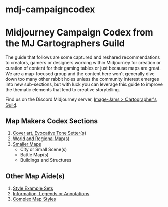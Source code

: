 # mdj-campaigncodex
# Midjourney Campaign Codex from the MJ Cartographers Guild
The guide that follows are some captured and reshared recommendations to creators, gamers or designers working within Midjourney for creation or curation of content for their gaming tables or just because maps are great. We are a map-focused group and the content here won't generally dive down too many other rabbit holes unless the community interest emerges into new sub-sections, but with luck you can leverage this guide to improve the thematic elements that lend to creative storytelling.

Find us on the Discord Midjourney server, [Image-Jams > Cartographer's Guild](https://discord.com/channels/662267976984297473/1041406703784181881).

## Map Makers Codex Sections
1. [Cover art, Evocative Tone Setter(s)](/CoverArtandEvocativeToneSetters.md)
2. [World and Regional Map(s)](/WorldMaps.md)
3. [Smaller Maps](/SmallerMaps.md)
    * City or Small Scene(s)
    * Battle Map(s)
    * Buildings and Structures

## Other Map Aide(s) 
1. [Style Example Sets](/StyleExamples.md)
2. [Information, Legends or Annotations](/Annotations.md)
3. [Complex Map Styles](/ComplexMaps.md)
